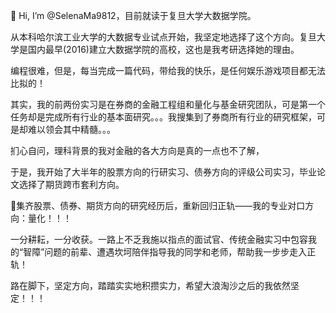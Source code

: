 👋 Hi, I’m @SelenaMa9812，目前就读于复旦大学大数据学院。

从本科哈尔滨工业大学的大数据专业试点开始，我坚定地选择了这个方向。复旦大学是国内最早(2016)建立大数据学院的高校，这也是我考研选择她的理由。

编程很难，但是，每当完成一篇代码，带给我的快乐，是任何娱乐游戏项目都无法比拟的！

其实，我的前两份实习是在券商的金融工程组和量化与基金研究团队，可是第一个任务却是完成所有行业的基本面研究。。。我搜集到了券商所有行业的研究框架，可是却难以领会其中精髓。。。

扪心自问，理科背景的我对金融的各大方向是真的一点也不了解，

于是，我开始了大半年的股票方向的行研实习、债券方向的评级公司实习，毕业论文选择了期货跨市套利方向。

🌱集齐股票、债券、期货方向的研究经历后，重新回归正轨——我的专业对口方向：量化！！！

一分耕耘，一分收获。一路上不乏我施以指点的面试官、传统金融实习中包容我的“智障”问题的前辈、遭遇坎坷陪伴指导我的同学和老师，帮助我一步步走入正轨！

路在脚下，坚定方向，踏踏实实地积攒实力，希望大浪淘沙之后的我依然坚定！！！
